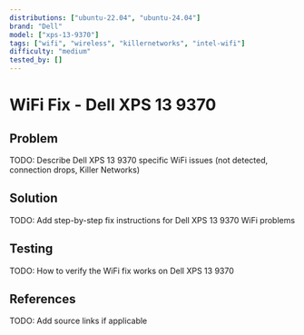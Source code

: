 ```yaml
---
distributions: ["ubuntu-22.04", "ubuntu-24.04"]
brand: "Dell"
model: ["xps-13-9370"]
tags: ["wifi", "wireless", "killernetworks", "intel-wifi"]
difficulty: "medium"
tested_by: []
---
```


# WiFi Fix - Dell XPS 13 9370

## Problem

TODO: Describe Dell XPS 13 9370 specific WiFi issues (not detected, connection drops, Killer Networks)

## Solution

TODO: Add step-by-step fix instructions for Dell XPS 13 9370 WiFi problems

## Testing

TODO: How to verify the WiFi fix works on Dell XPS 13 9370

## References

TODO: Add source links if applicable
